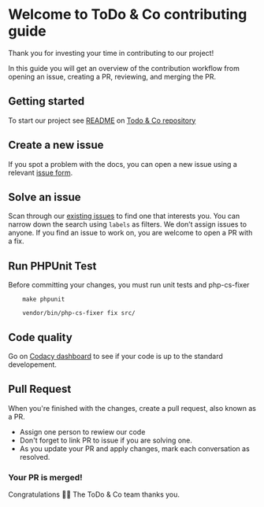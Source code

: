 # Welcome to ToDo & Co contributing guide

Thank you for investing your time in contributing to our project!

In this guide you will get an overview of the contribution workflow from opening an issue, creating a PR, reviewing, and merging the PR.

## Getting started

To start our project see [README](https://github.com/MytiX/TodoList/blob/master/README.md) on [Todo & Co repository](https://github.com/MytiX/TodoList) 

## Create a new issue

If you spot a problem with the docs, you can open a new issue using a relevant [issue form](https://github.com/MytiX/TodoList/issues/new). 

## Solve an issue

Scan through our [existing issues](https://github.com/MytiX/TodoList/issues) to find one that interests you. You can narrow down the search using `labels` as filters. We don’t assign issues to anyone. If you find an issue to work on, you are welcome to open a PR with a fix.

## Run PHPUnit Test
Before committing your changes, you must run unit tests and php-cs-fixer
```
    make phpunit
```
```
    vendor/bin/php-cs-fixer fix src/
```

## Code quality

Go on [Codacy dashboard](https://app.codacy.com/gh/MytiX/TodoList/dashboard) to see if your code is up to the standard developement.

## Pull Request

When you're finished with the changes, create a pull request, also known as a PR.
- Assign one person to rewiew our code
- Don't forget to link PR to issue if you are solving one.
- As you update your PR and apply changes, mark each conversation as resolved.

### Your PR is merged!

Congratulations :tada::tada: The ToDo & Co team thanks you. 
